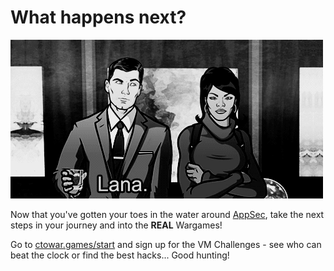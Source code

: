 # What happens next?

![Danger Zone](../.gitbook/assets/lana_danger_zone_archer.gif)

Now that you've gotten your toes in the water around [AppSec](https://en.wikipedia.org/wiki/Application_security), take the next steps in your journey and into the **REAL** Wargames!

Go to [ctowar.games/start](http://ctowar.games/start) and sign up for the VM Challenges - see who can beat the clock or find the best hacks... Good hunting!

